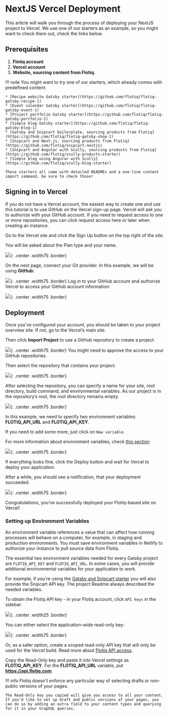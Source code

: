 # NextJS Vercel Deployment

This article will walk you through the process of deploying your NextJS project to Vercel.
We use one of our starters as an example, so you might want to check them out, check the links below.


## Prerequisites


1. **Flotiq account**
2. **Vercel account**
3. **Website, sourcing content from Flotiq.**



!!! note
    You might want to try one of our starters, which already comes with predefined content:

    * [Recipe website Gatsby starter](https://github.com/flotiq/flotiq-gatsby-recipe-1)
    * [Event calendar Gatsby starter](https://github.com/flotiq/flotiq-gatsby-event-1)
    * [Project portfolio Gatsby starter](https://github.com/flotiq/flotiq-gatsby-portfolio-1)
    * [Simple blog Gatsby starter](https://github.com/flotiq/flotiq-gatsby-blog-1)
    * [Gatsby and Snipcart boilerplate, sourcing products from Flotiq](https://github.com/flotiq/flotiq-gatsby-shop-1)
    * [Snipcart and Next.js, sourcing products from Flotiq](https://github.com/flotiq/snipcart-nextjs)
    * [Snipcart and Angular with Scully, sourcing products from Flotiq](https://github.com/flotiq/scully-products-starter)
    * [Simple blog using Angular with Scully](https://github.com/flotiq/scully-blog-starter)

    These starters all come with detailed READMEs and a one-line content import command, be sure to check those!


## Signing in to Vercel

If you do not have a Vercel account, the easiest way to create one and use this tutorial is to use GitHub on the Vercel sign-up page. Vercel will ask you to authorize with your GitHub account. If you need to request access to one or more repositories, you can click request access here or later when creating an instance.


Go to the Vercel site and click the Sign Up button on the top right of the site.

You will be asked about the Plan type and your name. 

 ![](images/vercel-signup.png){: .center .width75 .border}


On the next page, connect your Git provider. In this example, we will be using **GitHub:**

 ![](images/vercel-git-connect.png){: .center .width75 .border}
Log in to your GitHub account and authorize Vercel to access your GitHub account information:

 ![](images/vercel-git-permissions.png){: .center .width75 .border}


## Deployment

Once you’ve configured your account, you should be taken to your project overview site. If not, go to the Vercel’s main site.

Then click **Import Project** to use a GitHub repository to create a project.


 ![](images/vercel-import-project.png){: .center .width75 .border}
 You might need to approve the access to your GitHub repositories. 


Then select the repository that contains your project.


 ![](images/vercel-nextjs-import-git-repo.png){: .center .width75 .border}



After selecting the repository, you can specify a name for your site, root directory, build command, and environmental variables. As our project is in the repository’s root, the root directory remains empty.


 ![](images/vercel-nextjs-configure-project.png){: .center .width75 .border}


In this example, we need to specify two environment variables: **FLOTIQ_API_URL** and **FLOTIQ_API_KEY**.

If you need to add some more, just click on `New variable`.

For more information about environment variables, check [this section](#setting-up-environment-variables)


 ![](images/vercel-nextjs-environment-variables.png){: .center .width75 .border}



If everything looks fine, click the Deploy button and wait for Vercel to deploy your application.

After a while, you should see a notification, that your deployment succeeded.

 ![](images/vercel-nextjs-deployment-success.png){: .center .width75 .border}


Congratulations, you’ve successfully deployed your Flotiq-based site on Vercel!


### Setting up Environment Variables

An environment variable references a value that can affect how running processes will behave on a computer, for example, in staging and production environments. You must save environment variables in Netlify to authorize your instance to pull source data from Flotiq.

The essential two environment variables needed for every Gatsby project are `FLOTIQ_API_KEY` and `FLOTIQ_API_URL`. In some cases, you will provide additional environmental variables for your application to work.

For example, if you're using the [Gatsby and Snipcart starter](https://github.com/flotiq/gatsby-starter-products) you will also provide the Snipcart API key. The project Readme always described the needed variables.

To obtain the Flotiq API key - in your Flotiq account, click `API keys` in the sidebar:

 ![](../../API/images/user-profile.png){: .center .width25 .border}


You can either select the application-wide read-only key:

 ![](../../API/images/api-keys_1.png){: .center .width75 .border}


Or, as a safer option, create a scoped read-only API key that will only be used for the Vercel build. Read more about [Flotiq API access](https://flotiq.com/docs/API/).

Copy the Read-Only key and paste it into Vercel settings as **FLOTIQ_API_KEY**. For the **FLOTIQ_API_URL** variable, put **https://api.flotiq.com**.


!!! info
    Flotiq doesn't enforce any particular way of selecting drafts or non-public versions of your pages.

    The Read-Only key you copied will give you access to all your content. If you'd like to set up draft and public versions of your pages, you can do so by adding an extra field to your content types and querying for it in your GraphQL queries.

